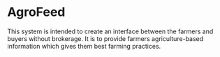 # AgroFeed
This system is intended to create an interface between the farmers and buyers without brokerage. It is to provide farmers agriculture-based information which gives them best farming practices.
